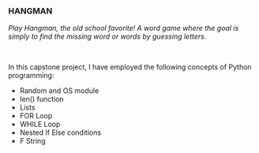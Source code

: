 ### HANGMAN
<p><i>Play Hangman, the old school favorite! A word game where the goal is simply to find the missing word or words by guessing letters.</i></p>
<br>
<p>In this capstone project, I have employed the following concepts of Python programming:</p>
<ul>
<li>Random and OS module</li>
<li>len() function</li>
<li>Lists</li>
<li>FOR Loop</li>
<li>WHILE Loop</li>
<li>Nested If Else conditions</li>
<li>F String</li>
